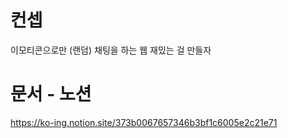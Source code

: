 # 컨셉
이모티콘으로만 (랜덤) 채팅을 하는 웹
재밌는 걸 만들자

# 문서 - 노션
https://ko-ing.notion.site/373b0067657346b3bf1c6005e2c21e71
